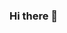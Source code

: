 ### Hi there 👋

<!--
Hi! My name is Saad Khan and I am an inernational student from Pakistan. I anticipate to graduate with a B.S in Computer Science in November 2022. I am a self-starter with ability to work independently and within a large team environment. Enthusiastic to take on new challenges and projects and looking to use my knowledge and gain experience in a professional setting. I am current;y looking for a full time job as I graduate from collge soon.

- 🔭 I’m currently working as a System Analyst Intern at WebHawkx, LLC
- 🌱 I’m currently learning database programming.
- 👯 I’m looking to collaborate on Java Projects.
- 🤔 I’m looking for help with networking.
- 📫 How to reach me: saadalamkhan1@gmail.com
- 😄 Pronouns: He/him/his
-->
